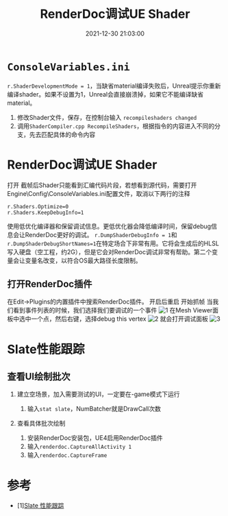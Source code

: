 ﻿---
title: RenderDoc调试UE Shader
date: 2021-12-30 21:03:00
categories:
- Engine
- Unreal
- Shader
tags:
   Unreal
---
# `ConsoleVariables.ini`
`r.ShaderDevelopmentMode = 1`，当缺省material编译失败后，Unreal提示你重新编译shader。如果不设置为1，Unreal会直接崩溃掉，如果它不能编译缺省material。
1. 修改Shader文件，保存，在控制台输入
`recompileshaders changed`
2. 调用`ShaderCompiler.cpp RecompileShaders`，根据指令的内容进入不同的分支，先去匹配具体的命令内容

# RenderDoc调试UE Shader

打开
截帧后Shader只能看到汇编代码片段，若想看到源代码，需要打开Engine\Config\ConsoleVariables.ini配置文件，取消以下两行的注释
```
r.Shaders.Optimize=0
r.Shaders.KeepDebugInfo=1
```
使用低优化编译器和保留调试信息。更低优化器会降低编译时间，保留debug信息会让RenderDoc更好的调试。
`r.DumpShaderDebugInfo = 1`和`r.DumpShaderDebugShortNames=1`在特定场合下非常有用。它将会生成后的HLSL写入硬盘（空工程，约2G），但是它会对RenderDoc调试非常有帮助。第二个变量会让变量名改变，以符合OS最大路径长度限制。
## 打开RenderDoc插件
在Edit->Plugins的内置插件中搜索RenderDoc插件。
开启后重启
开始抓帧
当我们看到事件列表的时候，我们选择我们要调试的一个事件
![1](1.png)
在Mesh Viewer面板中选中一个点，然后右键，选择debug this vertex
![2](2.png)
就会打开调试面板
![3](3.png)

# Slate性能跟踪
## 查看UI绘制批次
1. 建立空场景，加入需要测试的UI，一定要在-game模式下运行
   1. 输入`stat slate`，NumBatcher就是DrawCall次数

2. 查看具体批次绘制
   1. 安装RenderDoc安装包，UE4启用RenderDoc插件
   2. 输入`renderdoc.CaptureAllActivity 1`
   3. 输入`renderdoc.CaptureFrame` 

# 参考
- [1][Slate 性能跟踪](https://zhuanlan.zhihu.com/p/31499684)
